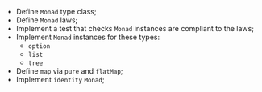 - Define `Monad` type class;
- Define `Monad` laws;
- Implement a test that checks `Monad` instances are compliant to the laws;
- Implement `Monad` instances for these types:
  - `option`
  - `list`
  - `tree`
- Define `map` via `pure` and `flatMap`;
- Implement `identity` `Monad`;